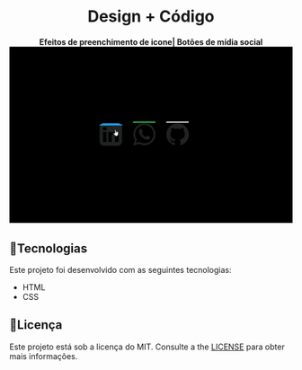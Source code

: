 <h1 align="center">
 Design + Código <br>
 
</h1>
<h4 align="center">
Efeitos de preenchimento de icone| Botões de mídia social <br>

<img src="github/efeito.gif" alt="preenchimento" width="750">
</h4>

## :rocket:**Tecnologias**
Este projeto foi desenvolvido com as seguintes tecnologias:
*  HTML
*  CSS

## :pencil:**Licença**
Este projeto está sob a licença do MIT. Consulte a the [LICENSE](https://github.com/LuisRobertoAntunes/Efeitos-de-preenchimento-de-icone/blob/LuisRobertoAntunes-Redme.md/LICENSE) para obter mais informações.